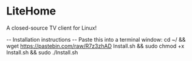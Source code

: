 # LiteHome
A closed-source TV client for Linux!

-- Installation instructions --
Paste this into a terminal window:
cd ~/ && wget https://pastebin.com/raw/R7z3zhAD Install.sh && sudo chmod +x Install.sh && sudo ./Install.sh
